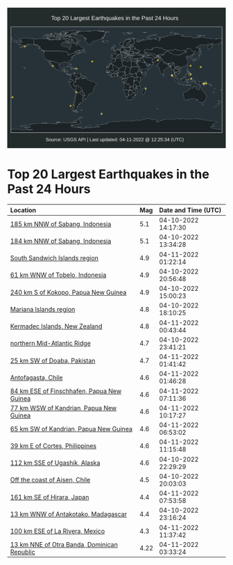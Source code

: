 ![Map](./map.png)

# Top 20 Largest Earthquakes in the Past 24 Hours

| Location | Mag | Date and Time (UTC) |
|:---|:---|:---|
| [185 km NNW of Sabang, Indonesia](https://earthquake.usgs.gov/earthquakes/eventpage/us7000h13t) | 5.1 | 04-10-2022 14:17:30 |
| [184 km NNW of Sabang, Indonesia](https://earthquake.usgs.gov/earthquakes/eventpage/us7000h135) | 5.1 | 04-10-2022 13:34:28 |
| [South Sandwich Islands region](https://earthquake.usgs.gov/earthquakes/eventpage/us7000h16j) | 4.9 | 04-11-2022 01:22:14 |
| [61 km WNW of Tobelo, Indonesia](https://earthquake.usgs.gov/earthquakes/eventpage/us7000h15q) | 4.9 | 04-10-2022 20:56:48 |
| [240 km S of Kokopo, Papua New Guinea](https://earthquake.usgs.gov/earthquakes/eventpage/us7000h13y) | 4.9 | 04-10-2022 15:00:23 |
| [Mariana Islands region](https://earthquake.usgs.gov/earthquakes/eventpage/us7000h14s) | 4.8 | 04-10-2022 18:10:25 |
| [Kermadec Islands, New Zealand](https://earthquake.usgs.gov/earthquakes/eventpage/us7000h16d) | 4.8 | 04-11-2022 00:43:44 |
| [northern Mid-Atlantic Ridge](https://earthquake.usgs.gov/earthquakes/eventpage/us7000h166) | 4.7 | 04-10-2022 23:41:21 |
| [25 km SW of Doaba, Pakistan](https://earthquake.usgs.gov/earthquakes/eventpage/us7000h16s) | 4.7 | 04-11-2022 01:41:42 |
| [Antofagasta, Chile](https://earthquake.usgs.gov/earthquakes/eventpage/us7000h16t) | 4.6 | 04-11-2022 01:46:28 |
| [84 km ESE of Finschhafen, Papua New Guinea](https://earthquake.usgs.gov/earthquakes/eventpage/us7000h18c) | 4.6 | 04-11-2022 07:11:36 |
| [77 km WSW of Kandrian, Papua New Guinea](https://earthquake.usgs.gov/earthquakes/eventpage/us7000h190) | 4.6 | 04-11-2022 10:17:27 |
| [65 km SW of Kandrian, Papua New Guinea](https://earthquake.usgs.gov/earthquakes/eventpage/us7000h184) | 4.6 | 04-11-2022 06:53:02 |
| [39 km E of Cortes, Philippines](https://earthquake.usgs.gov/earthquakes/eventpage/us7000h19e) | 4.6 | 04-11-2022 11:15:48 |
| [112 km SSE of Ugashik, Alaska](https://earthquake.usgs.gov/earthquakes/eventpage/ak0224lr0ipu) | 4.6 | 04-10-2022 22:29:29 |
| [Off the coast of Aisen, Chile](https://earthquake.usgs.gov/earthquakes/eventpage/us7000h15f) | 4.5 | 04-10-2022 20:03:03 |
| [161 km SE of Hirara, Japan](https://earthquake.usgs.gov/earthquakes/eventpage/us7000h18j) | 4.4 | 04-11-2022 07:53:58 |
| [13 km WNW of Antakotako, Madagascar](https://earthquake.usgs.gov/earthquakes/eventpage/us7000h164) | 4.4 | 04-10-2022 23:16:24 |
| [100 km ESE of La Rivera, Mexico](https://earthquake.usgs.gov/earthquakes/eventpage/us7000h19g) | 4.3 | 04-11-2022 11:37:42 |
| [13 km NNE of Otra Banda, Dominican Republic](https://earthquake.usgs.gov/earthquakes/eventpage/pr2022101000) | 4.22 | 04-11-2022 03:33:24 |
